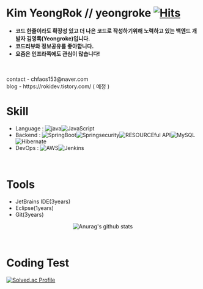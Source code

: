 
# Kim YeongRok // yeongroke [![Hits](https://hits.seeyoufarm.com/api/count/incr/badge.svg?url=https%3A%2F%2Fgithub.com%2Fyeongroke&count_bg=%2379C83D&title_bg=%23555555&icon=&icon_color=%23E7E7E7&title=hits&edge_flat=false)](https://hits.seeyoufarm.com)
-  **코드 한줄이라도 확장성 있고 더 나은 코드로 작성하기위해 노력하고 있는 백엔드 개발자 김영록(Yeongroke)입니다.**
-  **코드리뷰와 정보공유를 좋아합니다.**
-  **요즘은 인프라쪽에도 관심이 많습니다!**
<br>
<br>
contact - chfaos153@naver.com
<br>
blog - https://rokidev.tistory.com/ ( 예정 )
<br>

# Skill
-  Language : <img src="https://img.shields.io/badge/Java-ED8800.svg?style=flat&logo=java&logColor=white" alt="java"/><img src="https://img.shields.io/badge/JavaScript-5858FA.svg?style=flat&logo=JavaScript&logColor=white" alt="JavaScript"/>
-  Backend : <img src="https://img.shields.io/badge/SpringBoot-ACFA58?style=flat&logo=Spring&logColor=white" alt="SpringBoot"/><img src="https://img.shields.io/badge/Springsecurity-6DB33F?style=flat&logo=Springsecurity&logoColor=white" alt="Springsecurity"/><img src="https://img.shields.io/badge/RESOURCEful API-ED8800.svg?style=flat&logo=RESOURCEful API&logColor=white" alt="RESOURCEful API"/><img src="https://img.shields.io/badge/MySQL-0040FF?style=flat&logo=MySQL&logoColor=white" alt="MySQL"/><img src="https://img.shields.io/badge/Hibernate-59666C?style=flat&logo=Hibernate&logoColor=white" alt="Hibernate"/>
-  DevOps : <img src="https://img.shields.io/badge/AWS-232F3E?style=flat&logo=AWS&logoColor=white" alt="AWS"/><img src="https://img.shields.io/badge/Jenkins-BLUE?style=flat&logo=Jenkins&logoColor=white" alt="Jenkins"/>
<br>

# Tools
-  JetBrains IDE(3years)
-  Eclipse(1years)
-  Git(3years)

<div align="center">

![Anurag's github stats](https://github-readme-stats.vercel.app/api?username=yeongroke&show_icons=true&theme=github_dark)

</div>

<br>

# Coding Test
[![Solved.ac Profile](http://mazassumnida.wtf/api/v2/generate_badge?boj=chfaos120)](https://solved.ac/chfaos120/)
